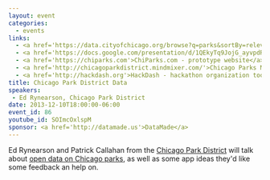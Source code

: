 ```yaml
---
layout: event
categories: 
  - events
links:
  - <a href='https://data.cityofchicago.org/browse?q=parks&sortBy=relevance&utf8=%E2%9C%93'>Open data on Chicago parks</a>
  - <a href='https://docs.google.com/presentation/d/1QEkyTq9JojG_ayvpdRqIfYb2sos9a2BzvlZkYoKr8Rk/edit'>Ed Rynearson's slides</a>
  - <a href='https://chiparks.com'>ChiParks.com - prototype website</a>
  - <a href='http://chicagoparkdistrict.mindmixer.com/'>Chicago Parks MindMixer</a>
  - <a href='http://hackdash.org'>HackDash - hackathon organization tool</a>
title: Chicago Park District Data
speakers: 
 - Ed Rynearson, Chicago Park District
date: 2013-12-10T18:00:00-06:00
event_id: 86
youtube_id: SOImcOxlspM
sponsor: <a href='http://datamade.us'>DataMade</a>
---
```


<p>Ed Rynearson and Patrick Callahan from the <a href='http://www.chicagoparkdistrict.com/'>Chicago Park District</a> will talk about <a href='https://data.cityofchicago.org/browse?q=parks&sortBy=relevance&utf8=%E2%9C%93'>open data on Chicago parks</a>, as well as some app ideas they'd like some feedback an help on.</p>
